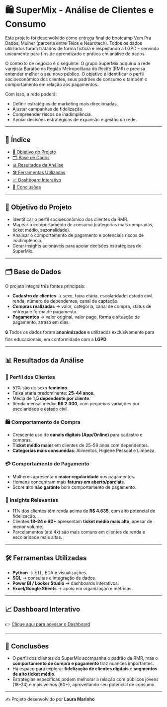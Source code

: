 # 🛍️ SuperMix - Análise de Clientes e Consumo
Este projeto foi desenvolvido como entrega final do bootcamp Vem Pra Dados, Mulher (parceria entre Télos e Neurotech).
Todos os dados utilizados foram tratados de forma fictícia e respeitando a LGPD – servindo unicamente para fins de aprendizado e prática em análise de dados.

O contexto de negócio é o seguinte:
O grupo SuperMix adquiriu a rede varejista Baratão na Região Metropolitana do Recife (RMR) e precisa entender melhor o seu novo público. O objetivo é identificar o perfil socioeconômico dos clientes, seus padrões de consumo e também o comportamento em relação aos pagamentos.

Com isso, a rede poderá:

- Definir estratégias de marketing mais direcionadas.
- Ajustar campanhas de fidelização.
- Compreender riscos de inadimplência.
- Apoiar decisões estratégicas de expansão e gestão da rede.
---

## 📑 Índice
- [🎯 Objetivo do Projeto](#-objetivo-do-projeto)
- [🗂️ Base de Dados](#️-base-de-dados)
- [📊 Resultados da Análise](#-resultados-da-análise)
- [🛠️ Ferramentas Utilizadas](#️-ferramentas-utilizadas)
- [📈 Dashboard Interativo](#-dashboard-interativo)
- [📌 Conclusões](#-conclusões)

---

## 🎯 Objetivo do Projeto
- Identificar o perfil socioeconômico dos clientes da RMR.
- Mapear o comportamento de consumo (categorias mais compradas, ticket médio, sazonalidade).
- Analisar o comportamento de pagamento e potenciais riscos de inadimplência.
- Gerar insights acionáveis para apoiar decisões estratégicas do SuperMix.

---

## 🗂️ Base de Dados
O projeto integra três fontes principais:

- **Cadastro de clientes** → sexo, faixa etária, escolaridade, estado civil, renda, número de dependentes, canal de captação.  
- **Compras realizadas** → valor, categoria, canal de compra, status de entrega e forma de pagamento.  
- **Pagamentos** → valor original, valor pago, forma e situação de pagamento, atraso em dias.  

🔒 Todos os dados foram **anonimizados** e utilizados exclusivamente para fins educacionais, em conformidade com a **LGPD**.

---

## 📊 Resultados da Análise

### 👤 Perfil dos Clientes
- 51% são do sexo **feminino**.  
- Faixa etária predominante: **25–44 anos**.  
- Média de **1,5 dependente por cliente**.  
- Renda mensal média: **R$ 2.300**, com pequenas variações por escolaridade e estado civil.  

### 🛍️ Comportamento de Compra
- Crescente uso de **canais digitais (App/Online)** para cadastro e compras.  
- **Ticket médio maior** em clientes de 25–59 anos com dependentes.  
- **Categorias mais consumidas**: Alimentos, Higiene Pessoal e Limpeza.  

### 💳 Comportamento de Pagamento
- Mulheres apresentam **maior regularidade** nos pagamentos.  
- Homens concentram mais **faturas em aberto/parciais**.  
- Score alto **não garante** bom comportamento de pagamento.  

### 🎯 Insights Relevantes
- 11% dos clientes têm renda acima de **R$ 4.635**, com alto potencial de fidelização.  
- Clientes **18–24 e 60+** apresentam **ticket médio mais alto**, apesar de menor volume.  
- Parcelamentos (até 4x) são mais comuns em clientes de renda e escolaridade mais altas.  

---

## 🛠️ Ferramentas Utilizadas
- **Python** → ETL, EDA e visualizações.  
- **SQL** → consultas e integração de dados.  
- **Power BI / Looker Studio** → dashboards interativos.  
- **Excel/Google Sheets** → apoio em organização e métricas.  

---

## 📈 Dashboard Interativo
👉 [Clique aqui para acessar o Dashboard](https://lookerstudio.google.com/s/srMDX34B4wc)  


---

## 📌 Conclusões
- O perfil dos clientes do SuperMix acompanha o padrão da RMR, mas o **comportamento de compra e pagamento** traz nuances importantes.  
- Há espaço para explorar **fidelização de clientes digitais** e **segmentos de alto ticket médio**.  
- Estratégias específicas podem melhorar a relação com públicos jovens (18–24) e mais velhos (60+), aproveitando seu potencial de consumo.  

---

✍️ Projeto desenvolvido por **Laura Marinho** 
